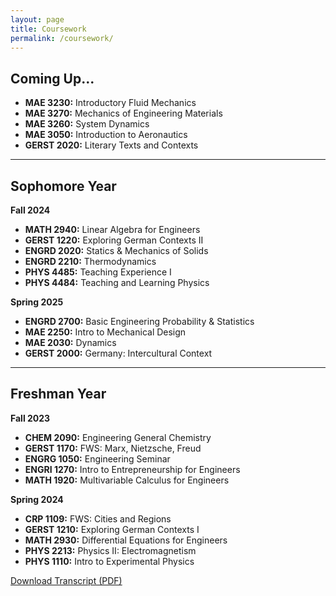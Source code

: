 ```yaml
---
layout: page
title: Coursework
permalink: /coursework/
---
```


## Coming Up...

- **MAE 3230:** Introductory Fluid Mechanics
- **MAE 3270:** Mechanics of Engineering Materials
- **MAE 3260:** System Dynamics
- **MAE 3050:** Introduction to Aeronautics
- **GERST 2020:** Literary Texts and Contexts

---

## Sophomore Year

**Fall 2024**
- **MATH 2940:** Linear Algebra for Engineers
- **GERST 1220:** Exploring German Contexts II
- **ENGRD 2020:** Statics & Mechanics of Solids
- **ENGRD 2210:** Thermodynamics
- **PHYS 4485:** Teaching Experience I
- **PHYS 4484:** Teaching and Learning Physics

**Spring 2025**
- **ENGRD 2700:** Basic Engineering Probability & Statistics
- **MAE 2250:** Intro to Mechanical Design
- **MAE 2030:** Dynamics
- **GERST 2000:** Germany: Intercultural Context

---

## Freshman Year

**Fall 2023**
- **CHEM 2090:** Engineering General Chemistry
- **GERST 1170:** FWS: Marx, Nietzsche, Freud
- **ENGRG 1050:** Engineering Seminar
- **ENGRI 1270:** Intro to Entrepreneurship for Engineers
- **MATH 1920:** Multivariable Calculus for Engineers

**Spring 2024**
- **CRP 1109:** FWS: Cities and Regions
- **GERST 1210:** Exploring German Contexts I
- **MATH 2930:** Differential Equations for Engineers
- **PHYS 2213:** Physics II: Electromagnetism
- **PHYS 1110:** Intro to Experimental Physics

<div class="resume-download">
    <a href="{{ site.baseurl }}/assets/files/IROP_CV.pdf" class="download-button" download>
        Download Transcript (PDF)
    </a>
</div>